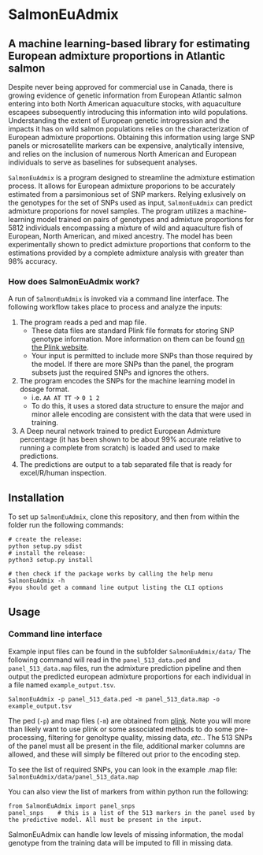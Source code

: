 # SalmonEuAdmix
## A machine learning-based library for estimating European admixture proportions in Atlantic salmon

Despite never being approved for commercial use in Canada, there is growing evidence of genetic information from European Atlantic salmon entering into both North American aquaculture stocks, with aquaculture escapees subsequently introducing this information into wild populations.  Understanding the extent of European genetic introgression and the impacts it has on wild salmon populations relies on the characterization of European admixture proportions. Obtaining this information using large SNP panels or microsatellite markers can be expensive, analytically intensive, and relies on the inclusion of numerous North American and European individuals to serve as baselines for subsequent analyses.

`SalmonEuAdmix` is a program designed to streamline the admixture estimation process. It allows for European admixture proporions to be accurately estimated from a parsimonious set of SNP markers. Relying exlusively on the genotypes for the set of SNPs used as input, `SalmonEuAdmix` can predict admixture proporions for novel samples. The program utilizes a machine-learning model trained on pairs of genotypes and admixture proportions for 5812 individuals encompassing a mixture of wild and aquaculture fish of European, North American, and mixed ancestry. The model has been experimentally shown to predict admixture proportions that conform to the estimations provided by a complete admixture analysis with greater than 98% accuracy.


### How does SalmonEuAdmix work?

A run of `SalmonEuAdmix` is invoked via a command line interface. The following workflow takes place to process and analyze the inputs:

1. The program reads a ped and map file.
    - These data files are standard Plink file formats for storing SNP genotype information. More information on them can be found [on the Plink website](https://www.cog-genomics.org/plink/1.9/formats#ped).
	- Your input is permitted to include more SNPs than those required by the model. If there are more SNPs than the panel, the program subsets just the required SNPs and ignores the others.
2. The program encodes the SNPs for the machine learning model in dosage format.
	- i.e. `AA AT TT` -> `0 1 2`
	- To do this, it uses a stored data structure to ensure the major and minor allele encoding are consistent with the data that were used in training.
3. A Deep neural network trained to predict European Admixture percentage (it has been shown to be about 99% accurate relative to running a complete from scratch) is loaded and used to make predictions.
5. The predictions are output to a tab separated file that is ready for excel/R/human inspection.



## Installation

To set up `SalmonEuAdmix`, clone this repository, and then from within the folder run the following commands:
```
# create the release:
python setup.py sdist
# install the release:
python3 setup.py install

# then check if the package works by calling the help menu
SalmonEuAdmix -h 
#you should get a command line output listing the CLI options
```

## Usage 
### Command line interface

Example input files can be found in the subfolder `SalmonEuAdmix/data/`
The following command will read in the `panel_513_data.ped` and `panel_513_data.map` files, run the admixture prediction pipeline and then output the predicted european admixture proportions for each individual in a file named `example_output.tsv`.

```
SalmonEuAdmix -p panel_513_data.ped -m panel_513_data.map -o example_output.tsv

```

The ped (`-p`) and map files (`-m`) are obtained from [plink](https://www.cog-genomics.org/plink/). Note you will more than likely want to use plink or some associated methods to do some pre-processing, filtering for genoltype quality, missing data, *etc.*. The 513 SNPs of the panel must all be present in the file, additional marker columns are allowed, and these will simply be filtered out prior to the encoding step.

To see the list of required SNPs, you can look in the example .map file:
`SalmonEuAdmix/data/panel_513_data.map`

You can also view the list of markers from within python run the following:
```
from SalmonEuAdmix import panel_snps
panel_snps    # this is a list of the 513 markers in the panel used by the predictive model. All must be present in the input.
```

SalmonEuAdmix can handle low levels of missing information, the modal genotype from the training data will be imputed to fill in missing data.  



